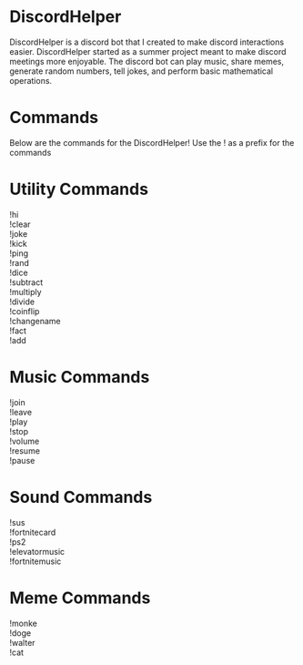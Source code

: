 # DiscordHelper
DiscordHelper is a discord bot that I created to make discord interactions easier.
DiscordHelper started as a summer project meant to make discord meetings more enjoyable. The discord bot can play music, share memes, generate random numbers, tell jokes, and perform basic mathematical operations.    

# Commands
Below are the commands for the DiscordHelper! Use the ! as a prefix for the commands
# Utility Commands
!hi       
!clear       
!joke       
!kick       
!ping       
!rand       
!dice       
!subtract       
!multiply       
!divide       
!coinflip       
!changename       
!fact       
!add       
# Music Commands
!join       
!leave       
!play       
!stop       
!volume       
!resume       
!pause       
# Sound Commands
!sus       
!fortnitecard       
!ps2       
!elevatormusic       
!fortnitemusic       
# Meme Commands
!monke       
!doge       
!walter       
!cat       
